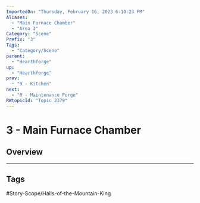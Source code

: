```yaml
---
ImportedOn: "Thursday, February 16, 2023 6:10:23 PM"
Aliases:
  - "Main Furnace Chamber"
  - "Area 3"
Category: "Scene"
Prefix: "3"
Tags:
  - "Category/Scene"
parent:
  - "Hearthforge"
up:
  - "Hearthforge"
prev:
  - "9 - Kitchen"
next:
  - "6 - Maintenance Forge"
RWtopicId: "Topic_2379"
---
```

# 3 - Main Furnace Chamber
## Overview

---
## Tags
#Story-Scope/Halls-of-the-Mountain-King

